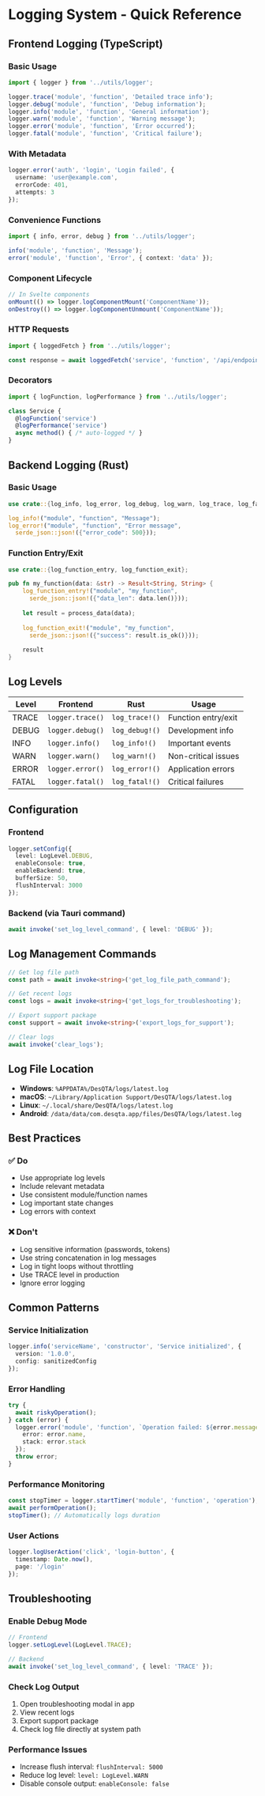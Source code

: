 # Logging System - Quick Reference

## Frontend Logging (TypeScript)

### Basic Usage
```typescript
import { logger } from '../utils/logger';

logger.trace('module', 'function', 'Detailed trace info');
logger.debug('module', 'function', 'Debug information');
logger.info('module', 'function', 'General information');
logger.warn('module', 'function', 'Warning message');
logger.error('module', 'function', 'Error occurred');
logger.fatal('module', 'function', 'Critical failure');
```

### With Metadata
```typescript
logger.error('auth', 'login', 'Login failed', { 
  username: 'user@example.com',
  errorCode: 401,
  attempts: 3
});
```

### Convenience Functions
```typescript
import { info, error, debug } from '../utils/logger';

info('module', 'function', 'Message');
error('module', 'function', 'Error', { context: 'data' });
```

### Component Lifecycle
```typescript
// In Svelte components
onMount(() => logger.logComponentMount('ComponentName'));
onDestroy(() => logger.logComponentUnmount('ComponentName'));
```

### HTTP Requests
```typescript
import { loggedFetch } from '../utils/logger';

const response = await loggedFetch('service', 'function', '/api/endpoint');
```

### Decorators
```typescript
import { logFunction, logPerformance } from '../utils/logger';

class Service {
  @logFunction('service')
  @logPerformance('service')
  async method() { /* auto-logged */ }
}
```

## Backend Logging (Rust)

### Basic Usage
```rust
use crate::{log_info, log_error, log_debug, log_warn, log_trace, log_fatal};

log_info!("module", "function", "Message");
log_error!("module", "function", "Error message", 
  serde_json::json!({"error_code": 500}));
```

### Function Entry/Exit
```rust
use crate::{log_function_entry, log_function_exit};

pub fn my_function(data: &str) -> Result<String, String> {
    log_function_entry!("module", "my_function", 
      serde_json::json!({"data_len": data.len()}));
    
    let result = process_data(data);
    
    log_function_exit!("module", "my_function", 
      serde_json::json!({"success": result.is_ok()}));
    
    result
}
```

## Log Levels

| Level | Frontend | Rust | Usage |
|-------|----------|------|-------|
| TRACE | `logger.trace()` | `log_trace!()` | Function entry/exit |
| DEBUG | `logger.debug()` | `log_debug!()` | Development info |
| INFO | `logger.info()` | `log_info!()` | Important events |
| WARN | `logger.warn()` | `log_warn!()` | Non-critical issues |
| ERROR | `logger.error()` | `log_error!()` | Application errors |
| FATAL | `logger.fatal()` | `log_fatal!()` | Critical failures |

## Configuration

### Frontend
```typescript
logger.setConfig({
  level: LogLevel.DEBUG,
  enableConsole: true,
  enableBackend: true,
  bufferSize: 50,
  flushInterval: 3000
});
```

### Backend (via Tauri command)
```typescript
await invoke('set_log_level_command', { level: 'DEBUG' });
```

## Log Management Commands

```typescript
// Get log file path
const path = await invoke<string>('get_log_file_path_command');

// Get recent logs
const logs = await invoke<string>('get_logs_for_troubleshooting');

// Export support package
const support = await invoke<string>('export_logs_for_support');

// Clear logs
await invoke('clear_logs');
```

## Log File Location

- **Windows**: `%APPDATA%/DesQTA/logs/latest.log`
- **macOS**: `~/Library/Application Support/DesQTA/logs/latest.log`
- **Linux**: `~/.local/share/DesQTA/logs/latest.log`
- **Android**: `/data/data/com.desqta.app/files/DesQTA/logs/latest.log`

## Best Practices

### ✅ Do
- Use appropriate log levels
- Include relevant metadata
- Use consistent module/function names
- Log important state changes
- Log errors with context

### ❌ Don't
- Log sensitive information (passwords, tokens)
- Use string concatenation in log messages
- Log in tight loops without throttling
- Use TRACE level in production
- Ignore error logging

## Common Patterns

### Service Initialization
```typescript
logger.info('serviceName', 'constructor', 'Service initialized', { 
  version: '1.0.0',
  config: sanitizedConfig 
});
```

### Error Handling
```typescript
try {
  await riskyOperation();
} catch (error) {
  logger.error('module', 'function', `Operation failed: ${error.message}`, {
    error: error.name,
    stack: error.stack
  });
  throw error;
}
```

### Performance Monitoring
```typescript
const stopTimer = logger.startTimer('module', 'function', 'operation');
await performOperation();
stopTimer(); // Automatically logs duration
```

### User Actions
```typescript
logger.logUserAction('click', 'login-button', { 
  timestamp: Date.now(),
  page: '/login' 
});
```

## Troubleshooting

### Enable Debug Mode
```typescript
// Frontend
logger.setLogLevel(LogLevel.TRACE);

// Backend
await invoke('set_log_level_command', { level: 'TRACE' });
```

### Check Log Output
1. Open troubleshooting modal in app
2. View recent logs
3. Export support package
4. Check log file directly at system path

### Performance Issues
- Increase flush interval: `flushInterval: 5000`
- Reduce log level: `level: LogLevel.WARN`
- Disable console output: `enableConsole: false` 